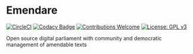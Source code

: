# Emendare

[![CircleCI](https://circleci.com/gh/JimmyLeray/Emendare.svg?style=svg)](https://circleci.com/gh/JimmyLeray/Emendare)
[![Codacy Badge](https://api.codacy.com/project/badge/Grade/0a1f29651edb493ba197fd794d4bc5d4)](https://www.codacy.com/app/jimmy.leray/Emendare?utm_source=github.com&utm_medium=referral&utm_content=JimmyLeray/Emendare&utm_campaign=Badge_Grade)
[![Contributions Welcome](https://img.shields.io/badge/contributions-welcome-brightgreen.svg?style=flat)](https://github.com/JimmyLeray/Emendare/issues)
[![License: GPL v3](https://img.shields.io/badge/License-GPL%20v3-blue.svg)](https://www.gnu.org/licenses/gpl-3.0)

Open source digital parliament with community and democratic management of amendable texts
